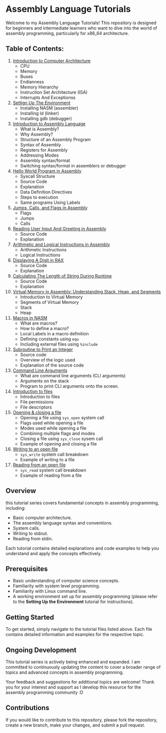 # Assembly Language Tutorials
Welcome to my Assembly Language Tutorials! This repository is designed for beginners and intermediate learners who want to dive into the world of assembly programming, particularly for x86_64 architecture.

## Table of Contents:
1. [Introduction to Computer Architecture](notes/001-Introduction_To_Computer_Fundamentals.md)
   - CPU
   - Memory
   - Buses
   - Endianness
   - Memory Hierarchy
   - Instruction Set Architecture (ISA)
   - Interrupts And Exceptionss
2. [Settign Up The Environment](notes/002-Setting_Up_Environment.md)
   - Installing NASM (assembler)
   - Installing ld (linker)
   - Installing gdb (debugger)
3. [Introduction to Assembly Language](notes/003-Introduction_To_Assembly.md)
   - What is Assembly?
   - Why Assembly?
   - Structure of an Assembly Program
   - Syntax of Assembly
   - Registers for Assembly
   - Addressing Modes
   - Assembly syntax/format
   - Switching syntax/format in assemblers or debugger
4. [Hello World Program in Assembly](notes/004-Hello_World_in_Assembly.md)
   - Syscall Structure
   - Source Code
   - Explanation
   - Data Definition Directives
   - Steps to execution
   - Same programs Using Labels
5. [Jumps, Calls, and Flags in Assembly](notes/005-Jumps_Calls_and_Flags.md)
   - Flags
   - Jumps
   - Calls
6. [Reading User Input And Greeting in Assembly](notes/006-Reading_Name_Greeting_User.md)
   - Source Code
   - Explanation
7. [Arithmetic and Logical Instructions in Assembly](notes/007-Arithmetic_and_Logical_Instructions.md)
   - Arithmetic Instructions
   - Logical Instructions
8. [Displaying A Digit in RAX](notes/008-Displaying_Digit_in_RAX.md)
   - Source Code
   - Explanation
9. [Calculating The Length of String During Runtime](notes/009-Calc_Len_of_String_During_Runtime.md)
   - Source Code
   - Explanation
10. [Virtual Memory in Assembly: Understanding Stack, Heap, and Segments](notes/010-Virtual_Memory_in_Assembly.md)
    - Introduction to Virtual Memory
    - Segments of Virtual Memory
    - Stack
    - Heap
11. [Macros in NASM](notes/011-Macros-in-nasm.md)
    - What are macros?
    - How to define a macro?
    - Local Labels in a macro definition
    - Defining constants using `equ`
    - Including external files using `%include`
12. [Subroutine to Print an Integer](notes/012-Subroutine_to_print_int.md)
    - Source code
    - Overview of the logic used
    - Explanation of the source code
13. [Command Line Arguments](notes/013-CLI_arguments.md)
    - What are command line arguments (CLI arguments)
    - Arguments on the stack
    - Program to print CLI arguments onto the screen.
14. [Introduction to files](notes/014-Introduction_to_files.md)
    - Introduction to files
    - File permissions
    - File descriptors
15. [Opening & closing a file](notes/015-Opening_&_closing_a_file.md)
    - Opening a file using `sys_open` system call
    - Flags used while opening a file
    - Modes used while opening a file
    - Combining multiple flags and modes
    - Closing a file using `sys_close` sysem call
    - Example of opening and closing a file
16. [Writing to an open file](notes/016-Writing_to_files.md)
    - `sys_write` system call breakdown
    - Example of writing to a file
17. [Reading from an open file](notes/017-Reading_from_files.md)
    - `sys_read` system call breakdown
    - Example of reading from a file
## Overview 
this tutorial series covers fundamental concepts in assembly programming, including:
- Basic computer architecture.
- The assembly language syntax and conventions.
- System calls.
- Writing to stdout.
- Reading from stdin.

Each tutorial contains detailed explanations and code examples to help you understand and apply the concepts effectively.

## Prerequisites
- Basic understanding of computer science concepts.
- Familiarity with system level programming.
- Familiarity with Linux command line.
- A working environment set up for assembly programming (please refer to the **Setting Up the Environment** tutorial for instructions).

## Getting Started
To get started, simply navigate to the tutorial files listed above. Each file contains detailed information and examples for the respective topic.

## Ongoing Development
This tutorial series is actively being enhanced and expanded. I am committed to continuously updating the content to cover a broader range of topics and advanced concepts in assembly programming.

Your feedback and suggestions for additional topics are welcome! Thank you for your interest and support as I develop this resource for the assembly programming community :D

## Contributions
If you would like to contribute to this repository, please fork the repository, create a new branch, make your changes, and submit a pull request.